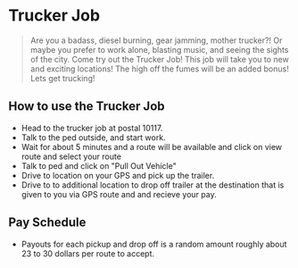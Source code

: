 # Trucker Job

> Are you a badass, diesel burning, gear jamming, mother trucker?! Or maybe you prefer to work alone, blasting music, and seeing the sights of the city. Come try out the Trucker Job! This job will take you to new and exciting locations! The high off the fumes will be an added bonus! Lets get trucking!

## How to use the Trucker Job

- Head to the trucker job at postal 10117.
- Talk to the ped outside, and start work. 
- Wait for about 5 minutes and a route will be available and click on view route and select your route
- Talk to ped and click on "Pull Out Vehicle"
- Drive to location on your GPS and pick up the trailer.
- Drive to to additional location to drop off trailer at the destination that is given to you via GPS route and and recieve your pay.


## Pay Schedule 

- Payouts for each pickup and drop off is a random amount roughly about 23 to 30 dollars per route to accept. 
